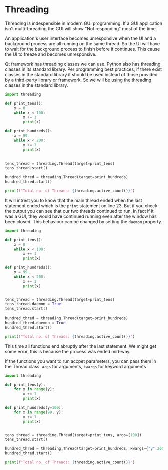 # Threading

Threading is indespensible in modern GUI programming. If a GUI application isn't multi-threading the GUI will show "Not responding" most of the time.

An application's user interface becomes unresponsive when the UI and a background process are all running on the same thread. So the UI will  have to wait for the background process to finish before it continues. This cause the UI to freeze and becomes unresponsive.

Qt framework has threading classes we can use. Python also has threading classes in its standard library. Per programming best practices, if there exist classes in the standard library it should be used instead of those provided by a third-party library or framework. So we will be using the threading classes in the standard library.



```python
import threading

def print_tens():
    x = 0
    while x < 100:
        x += 1
        print(x)

def print_hundreds():
    x = 99
    while x < 200:
        x += 1
        print(x)


tens_thread = threading.Thread(target=print_tens)
tens_thread.start()

hundred_thred = threading.Thread(target=print_hundreds)
hundred_thred.start()

print(f"Total no. of Threads: {threading.active_count()}")

```

It will intrest you to know that the main thread ended when the last statement ended which is the `print` statement on line 23. But if you check the output you can see that our two threads continued to run. In fact if it was a GUI, they would have continued running even after the window has been closed. This behaviour can be changed by setting the `daemon` property.



```python
import threading

def print_tens():
    x = 0
    while x < 100:
        x += 1
        print(x)

def print_hundreds():
    x = 99
    while x < 200:
        x += 1
        print(x)


tens_thread = threading.Thread(target=print_tens)
tens_thread.daemon = True
tens_thread.start()

hundred_thred = threading.Thread(target=print_hundreds)
hundred_thred.daemon = True
hundred_thred.start()

print(f"Total no. of Threads: {threading.active_count()}")

```

This time all functions end abruptly after the last statement. We might get some error, this is because the process was ended mid-way.

If the functions you want to run accpet parameters, you can pass them in the Thread class. `args` for arguments, `kwargs` for keyword arguments

```python
import threading

def print_tens(y):
    for x in range(y):
        x += 1
        print(x)

def print_hundreds(y=100):
    for x in range(99, y):
        x += 1
        print(x)


tens_thread = threading.Thread(target=print_tens, args=[100])
tens_thread.start()

hundred_thred = threading.Thread(target=print_hundreds, kwargs={"y":200})
hundred_thred.start()

print(f"Total no. of Threads: {threading.active_count()}")

```


